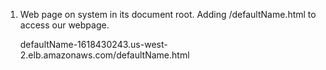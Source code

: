 1. Web page on system in its document root. Adding /defaultName.html to access our webpage.

	defaultName-1618430243.us-west-2.elb.amazonaws.com/defaultName.html
